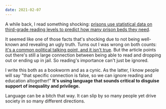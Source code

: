 ```yaml
---
date: 2021-02-07
---
```


A while back, I read something shocking: [prisons use statistical data on third-grade reading levels to predict how many prison beds they need](https://www.theatlantic.com/business/archive/2012/07/an-urban-myth-that-should-be-true/259329/).

It seemed like one of those facts that's shocking due to not being well-known and revealing an ugly truth. Turns out I was wrong on both counts: [it's a common political talking point, and it isn't true](https://www.politifact.com/factchecks/2013/jul/16/kathleen-ford/kathleen-ford-says-private-prisons-use-third-grade/). But the article points out there's still a large connection between being able to read and dropping out or ending up in jail. So reading's importance can't just be ignored.

I write this both as a bookworm and as a cynic. As the latter, I know people will say "that specific connection is false, so we can ignore reading and education altogether!" **It's using language that sounds critical to disguise support of inequality and privilege.**

Language can be a bitch that way. It can slip by so many people yet drive society in so many different directions.
